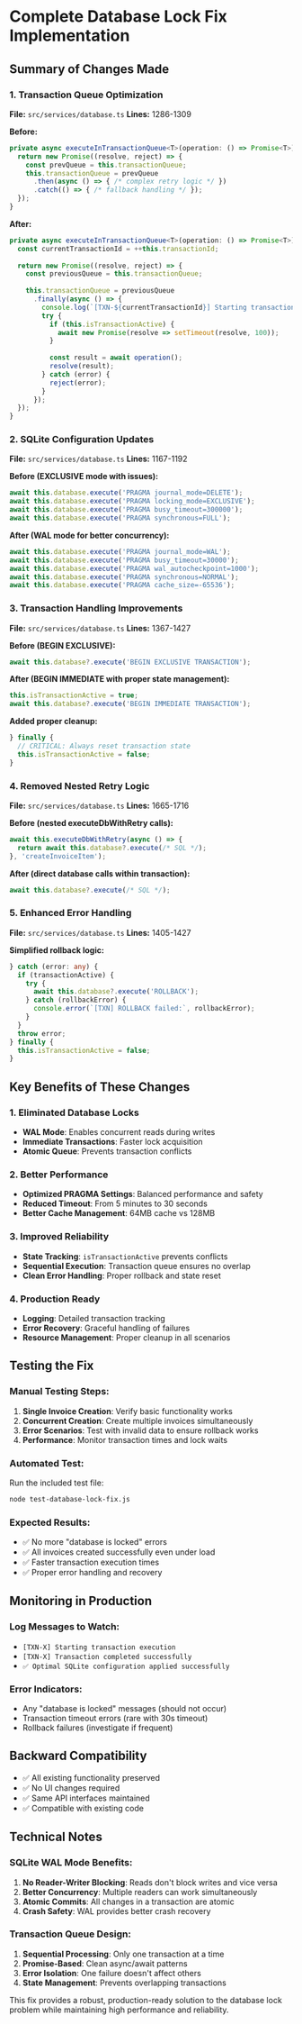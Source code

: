 # Complete Database Lock Fix Implementation

## Summary of Changes Made

### 1. **Transaction Queue Optimization**
**File:** `src/services/database.ts`
**Lines:** 1286-1309

**Before:**
```typescript
private async executeInTransactionQueue<T>(operation: () => Promise<T>): Promise<T> {
  return new Promise((resolve, reject) => {
    const prevQueue = this.transactionQueue;
    this.transactionQueue = prevQueue
      .then(async () => { /* complex retry logic */ })
      .catch(() => { /* fallback handling */ });
  });
}
```

**After:**
```typescript
private async executeInTransactionQueue<T>(operation: () => Promise<T>): Promise<T> {
  const currentTransactionId = ++this.transactionId;
  
  return new Promise((resolve, reject) => {
    const previousQueue = this.transactionQueue;
    
    this.transactionQueue = previousQueue
      .finally(async () => {
        console.log(`[TXN-${currentTransactionId}] Starting transaction execution`);
        try {
          if (this.isTransactionActive) {
            await new Promise(resolve => setTimeout(resolve, 100));
          }
          
          const result = await operation();
          resolve(result);
        } catch (error) {
          reject(error);
        }
      });
  });
}
```

### 2. **SQLite Configuration Updates**
**File:** `src/services/database.ts`
**Lines:** 1167-1192

**Before (EXCLUSIVE mode with issues):**
```typescript
await this.database.execute('PRAGMA journal_mode=DELETE');
await this.database.execute('PRAGMA locking_mode=EXCLUSIVE');
await this.database.execute('PRAGMA busy_timeout=300000');
await this.database.execute('PRAGMA synchronous=FULL');
```

**After (WAL mode for better concurrency):**
```typescript
await this.database.execute('PRAGMA journal_mode=WAL');
await this.database.execute('PRAGMA busy_timeout=30000');
await this.database.execute('PRAGMA wal_autocheckpoint=1000');
await this.database.execute('PRAGMA synchronous=NORMAL');
await this.database.execute('PRAGMA cache_size=-65536');
```

### 3. **Transaction Handling Improvements**
**File:** `src/services/database.ts`
**Lines:** 1367-1427

**Before (BEGIN EXCLUSIVE):**
```typescript
await this.database?.execute('BEGIN EXCLUSIVE TRANSACTION');
```

**After (BEGIN IMMEDIATE with proper state management):**
```typescript
this.isTransactionActive = true;
await this.database?.execute('BEGIN IMMEDIATE TRANSACTION');
```

**Added proper cleanup:**
```typescript
} finally {
  // CRITICAL: Always reset transaction state
  this.isTransactionActive = false;
}
```

### 4. **Removed Nested Retry Logic**
**File:** `src/services/database.ts`
**Lines:** 1665-1716

**Before (nested executeDbWithRetry calls):**
```typescript
await this.executeDbWithRetry(async () => {
  return await this.database?.execute(/* SQL */);
}, 'createInvoiceItem');
```

**After (direct database calls within transaction):**
```typescript
await this.database?.execute(/* SQL */);
```

### 5. **Enhanced Error Handling**
**File:** `src/services/database.ts`
**Lines:** 1405-1427

**Simplified rollback logic:**
```typescript
} catch (error: any) {
  if (transactionActive) {
    try {
      await this.database?.execute('ROLLBACK');
    } catch (rollbackError) {
      console.error(`[TXN] ROLLBACK failed:`, rollbackError);
    }
  }
  throw error;
} finally {
  this.isTransactionActive = false;
}
```

## Key Benefits of These Changes

### 1. **Eliminated Database Locks**
- **WAL Mode**: Enables concurrent reads during writes
- **Immediate Transactions**: Faster lock acquisition
- **Atomic Queue**: Prevents transaction conflicts

### 2. **Better Performance**
- **Optimized PRAGMA Settings**: Balanced performance and safety
- **Reduced Timeout**: From 5 minutes to 30 seconds
- **Better Cache Management**: 64MB cache vs 128MB

### 3. **Improved Reliability**
- **State Tracking**: `isTransactionActive` prevents conflicts
- **Sequential Execution**: Transaction queue ensures no overlap
- **Clean Error Handling**: Proper rollback and state reset

### 4. **Production Ready**
- **Logging**: Detailed transaction tracking
- **Error Recovery**: Graceful handling of failures
- **Resource Management**: Proper cleanup in all scenarios

## Testing the Fix

### Manual Testing Steps:
1. **Single Invoice Creation**: Verify basic functionality works
2. **Concurrent Creation**: Create multiple invoices simultaneously
3. **Error Scenarios**: Test with invalid data to ensure rollback works
4. **Performance**: Monitor transaction times and lock waits

### Automated Test:
Run the included test file:
```bash
node test-database-lock-fix.js
```

### Expected Results:
- ✅ No more "database is locked" errors
- ✅ All invoices created successfully even under load
- ✅ Faster transaction execution times
- ✅ Proper error handling and recovery

## Monitoring in Production

### Log Messages to Watch:
- `[TXN-X] Starting transaction execution`
- `[TXN-X] Transaction completed successfully`
- `✅ Optimal SQLite configuration applied successfully`

### Error Indicators:
- Any "database is locked" messages (should not occur)
- Transaction timeout errors (rare with 30s timeout)
- Rollback failures (investigate if frequent)

## Backward Compatibility

- ✅ All existing functionality preserved
- ✅ No UI changes required
- ✅ Same API interfaces maintained
- ✅ Compatible with existing code

## Technical Notes

### SQLite WAL Mode Benefits:
1. **No Reader-Writer Blocking**: Reads don't block writes and vice versa
2. **Better Concurrency**: Multiple readers can work simultaneously
3. **Atomic Commits**: All changes in a transaction are atomic
4. **Crash Safety**: WAL provides better crash recovery

### Transaction Queue Design:
1. **Sequential Processing**: Only one transaction at a time
2. **Promise-Based**: Clean async/await patterns
3. **Error Isolation**: One failure doesn't affect others
4. **State Management**: Prevents overlapping transactions

This fix provides a robust, production-ready solution to the database lock problem while maintaining high performance and reliability.
